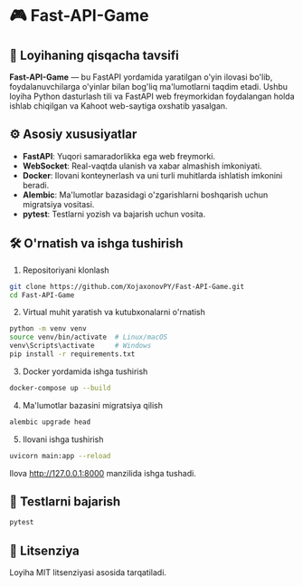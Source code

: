 # 🎮 Fast-API-Game

## 📌 Loyihaning qisqacha tavsifi

**Fast-API-Game** — bu FastAPI yordamida yaratilgan o'yin ilovasi bo'lib, foydalanuvchilarga o'yinlar bilan bog'liq
ma'lumotlarni taqdim etadi. Ushbu loyiha Python dasturlash tili va FastAPI web freymorkidan foydalangan holda ishlab
chiqilgan va Kahoot web-saytiga oxshatib yasalgan.

## ⚙️ Asosiy xususiyatlar

- **FastAPI**: Yuqori samaradorlikka ega web freymorki.
- **WebSocket**: Real-vaqtda ulanish va xabar almashish imkoniyati.
- **Docker**: Ilovani konteynerlash va uni turli muhitlarda ishlatish imkonini beradi.
- **Alembic**: Ma'lumotlar bazasidagi o'zgarishlarni boshqarish uchun migratsiya vositasi.
- **pytest**: Testlarni yozish va bajarish uchun vosita.

## 🛠️ O'rnatish va ishga tushirish

1. Repositoriyani klonlash

```bash
git clone https://github.com/XojaxonovPY/Fast-API-Game.git
cd Fast-API-Game
```

2. Virtual muhit yaratish va kutubxonalarni o'rnatish

```bash
python -m venv venv
source venv/bin/activate  # Linux/macOS
venv\Scripts\activate     # Windows
pip install -r requirements.txt
```

3. Docker yordamida ishga tushirish

```bash
docker-compose up --build
```

4. Ma'lumotlar bazasini migratsiya qilish

```bash
alembic upgrade head
```

5. Ilovani ishga tushirish

```bash
uvicorn main:app --reload
```

Ilova http://127.0.0.1:8000 manzilida ishga tushadi.

## 🧪 Testlarni bajarish

```bash
pytest
```

## 📄 Litsenziya

Loyiha MIT litsenziyasi asosida tarqatiladi.
